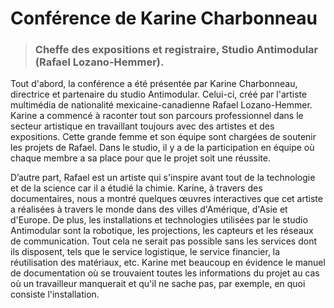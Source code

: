 # Conférence de Karine Charbonneau 
> ### Cheffe des expositions et registraire, Studio Antimodular (Rafael Lozano-Hemmer).

Tout d'abord, la conférence a été présentée par Karine Charbonneau, directrice et partenaire du studio Antimodular. Celui-ci, créé par l'artiste multimédia de nationalité mexicaine-canadienne Rafael Lozano-Hemmer. Karine a commencé à raconter tout son parcours professionnel dans le secteur artistique en travaillant toujours avec des artistes et des expositions. Cette grande femme et son équipe sont chargées de soutenir les projets de Rafael. Dans le studio, il y a de la participation en équipe où chaque membre a sa place pour que le projet soit une réussite. 

D’autre part, Rafael est un artiste qui s'inspire avant tout de la technologie et de la science car il a étudié la chimie. Karine, à travers des documentaires, nous a montré quelques œuvres interactives que cet artiste a réalisées à travers le monde dans des villes d'Amérique, d'Asie et d'Europe. De plus, les installations et technologies utilisées par le studio Antimodular sont la robotique, les projections, les capteurs et les réseaux de communication. Tout cela ne serait pas possible sans les services dont ils disposent, tels que le service logistique, le service financier, la réutilisation des matériaux, etc. Karine met beaucoup en évidence le manuel de documentation où se trouvaient toutes les informations du projet au cas où un travailleur manquerait et qu'il ne sache pas, par exemple, en quoi consiste l'installation.
